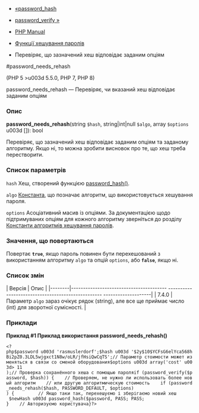 - [«password_hash](function.password-hash.md)
- [password_verify »](function.password-verify.md)

- [PHP Manual](index.md)
- [Функції хешування паролів](ref.password.md)
- Перевіряє, що зазначений хеш відповідає заданим опціям

#password_needs_rehash

(PHP 5 \>u003d 5.5.0, PHP 7, PHP 8)

password_needs_rehash — Перевіряє, чи вказаний хеш відповідає
заданим опціям

### Опис

**password_needs_rehash**(string `$hash`, string\|int\|null `$algo`,
array `$options` u003d \[\]): bool

Перевіряє, що зазначений хеш відповідає заданим опціям та заданому
алгоритму. Якщо ні, то можна зробити висновок про те, що хеш треба
перестворити.

### Список параметрів

`hash`
Хеш, створений функцією [password_hash()](function.password-hash.md).

`algo`
[Константа](password.constants.md), що позначає алгоритм, що використовується
хешування пароля.

`options`
Асоціативний масив із опціями. За документацією щодо підтримуваних
опціям для кожного алгоритму зверніться до розділу [Константи алгоритмів
хешування паролів](password.constants.md).

### Значення, що повертаються

Повертає **`true`**, якщо пароль повинен бути перехешований з
використанням алгоритму `algo` та опцій `options`, або **`false`**, якщо
ні.

### Список змін

| Версія | Опис |
|--------|---------------------------------------- -------------------------------------------------- --------------------|
| 7.4.0 | Параметр `algo` зараз очікує рядок (string), але все ще приймає число (int) для зворотної сумісності. |

### Приклади

**Приклад #1 Приклад використання **password_needs_rehash()****

` <?php$password u003d 'rasmuslerdorf';$hash u003d '$2y$10$YCFsG6elYca568hBi2pZ0.3LDL5wjgxct1N8w/oLR/jfHsiQwCqTS';// Параметр стоимости может изменяться в связи со сменой оборудования$options u003d array('cost' u003d> 11 );// Проверка сохранённого хеша с помощью пароляif (password_verify($password, $hash)) {    // Проверяем, не нужно ли использовать более новый алгоритм    // или другую алгоритмическую стоимость    if (password_needs_rehash($hash, PASSWORD_DEFAULT, $options) ) {         // Якщо таки так, перехешуємо і зберігаємо новий хеш       $newHash u003d password_hash($password, PASS; PASS; }    // Авторизуємо користувача}?> `
